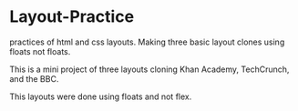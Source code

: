 # Layout-Practice
practices of html and css layouts. Making three basic layout clones using floats not floats.

This is a mini project of three layouts cloning Khan Academy, TechCrunch, and the BBC. 

This layouts were done using floats and not flex.